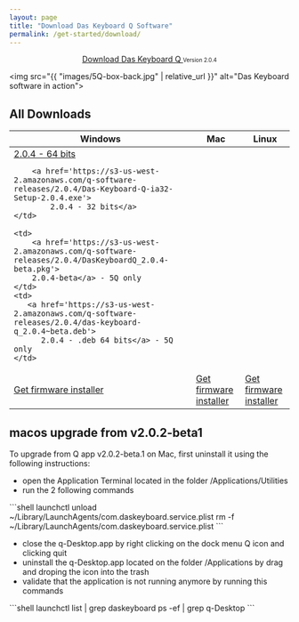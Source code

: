 ```yaml
---
layout: page
title: "Download Das Keyboard Q Software"
permalink: /get-started/download/
---
```


<div class="homepage__button_row">
  <div style="text-align:center;">
    <a style="margin-right:0px;"
      href="https://s3-us-west-2.amazonaws.com/q-software-releases/2.0.4/Das-Keyboard-Q-ia32-Setup-2.0.3.exe"
      class="get-started-button"
      id="software-download-button">Download Das&nbsp;Keyboard&nbsp;Q </a>
    <small>
      <small id="software-version-number">Version 2.0.4</small>
    </small>
  </div>
</div>

<img src="{{ "images/5Q-box-back.jpg"  | relative_url }}" alt="Das Keyboard software in action">

## All Downloads

<table class='table table-bordered'>
  <thead>
    <tr>
      <th scope="col">Windows</th>
      <th scope="col">Mac</th>
      <th scope="col">Linux</th>
    </tr>
    </thead>
  <tr>
    <td> 
        <a href='https://s3-us-west-2.amazonaws.com/q-software-releases/2.0.4/Das-Keyboard-Q-x64-Setup-2.0.4.exe'>
            2.0.4 - 64 bits
        </a>
        <br/>

        <a href='https://s3-us-west-2.amazonaws.com/q-software-releases/2.0.4/Das-Keyboard-Q-ia32-Setup-2.0.4.exe'>
            2.0.4 - 32 bits</a>
    </td>

    <td>
        <a href='https://s3-us-west-2.amazonaws.com/q-software-releases/2.0.4/DasKeyboardQ_2.0.4-beta.pkg'>
        2.0.4-beta</a> - 5Q only
    </td>
    <td>
       <a href='https://s3-us-west-2.amazonaws.com/q-software-releases/2.0.4/das-keyboard-q_2.0.4~beta.deb'>
          2.0.4 - .deb 64 bits</a> - 5Q only
    </td>
  </tr>

  <tr>
    <td><a href="{{ "get-started/firmware/"  | relative_url }}"
        class="btn btn-sm btn-outline-dark"> Get firmware installer</a>
    </td>
    <td><a href="{{ "get-started/firmware/"  | relative_url }}"
        class="btn btn-sm btn-outline-dark"> Get firmware installer</a>
    </td>
    <td><a href="{{ "get-started/firmware/"  | relative_url }}"
        class="btn btn-sm btn-outline-dark"> Get firmware installer</a>
    </td>

  </tr>
</table>

## macos upgrade from v2.0.2-beta1


To upgrade from Q app  v2.0.2-beta.1 on Mac, first uninstall it using the following instructions:

- open the Application Terminal located in the folder /Applications/Utilities
- run the 2 following commands

<div class="code-response" markdown="1">
```shell 
launchctl unload ~/Library/LaunchAgents/com.daskeyboard.service.plist
rm -f ~/Library/LaunchAgents/com.daskeyboard.service.plist
```
</div>

- close the q-Desktop.app by right clicking on the dock menu Q icon and clicking quit
- uninstall the q-Desktop.app located on the folder /Applications by drag and droping the icon into the trash
- validate that the application is not running anymore by running this commands

<div class="code-response" markdown="1">
```shell 
launchctl list | grep daskeyboard ps -ef | grep q-Desktop 
```
</div>

